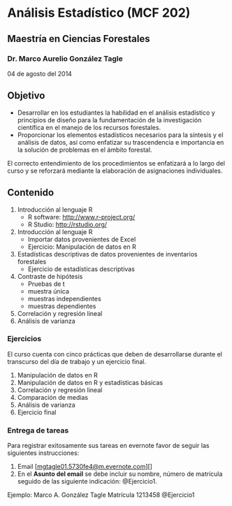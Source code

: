 # Análisis Estadístico (MCF 202)

## Maestría en Ciencias Forestales

### Dr. Marco Aurelio González Tagle

04 de agosto del 2014

## Objetivo

-   Desarrollar en los estudiantes la habilidad en el análisis
    estadístico y principios de diseño para la fundamentación de la
    investigación científica en el manejo de los recursos forestales.
-   Proporcionar los elementos estadísticos necesarios para la síntesis
    y el análisis de datos, así como enfatizar su trascendencia e
    importancia en la solución de problemas en el ámbito forestal.

El correcto entendimiento de los procedimientos se enfatizará a lo largo
del curso y se reforzará mediante la elaboración de asignaciones
individuales.

## Contenido

1.  Introducción al lenguaje R
    -   R software: <http://www.r-project.org/>
    -   R Studio: <http://rstudio.org/>
2.  Introducción al lenguaje R
    -   Importar datos provenientes de Excel
    -   Ejercicio: Manipulación de datos en R
3.  Estadísticas descriptivas de datos provenientes de inventarios
    forestales
    -   Ejercicio de estadísticas descriptivas
4.  Contraste de hipótesis
    -   Pruebas de t
    -   muestra única
    -   muestras independientes
    -   muestras dependientes
5.  Correlación y regresión lineal
6.  Análisis de varianza

### Ejercicios

El curso cuenta con cinco prácticas que deben de desarrollarse durante
el transcurso del día de trabajo y un ejercicio final.

1. Manipulación de datos en R
2. Manipulación de datos en R y estadísticas básicas
3. Correlación y regresión lineal
4. Comparación de medias
5. Análisis de varianza
6. Ejercicio final

### Entrega de tareas

Para registrar exitosamente sus tareas en evernote favor de seguir las
siguientes instrucciones:

1. Email [mgtagle01.5730fe4@m.evernote.com][]
2. En el **Asunto del email** se debe incluir su nombre, número de
matrícula seguido de las siguiente indicación: @Ejercicio1.

Ejemplo: Marco A. González Tagle Matrícula 1213458 @Ejercicio1
